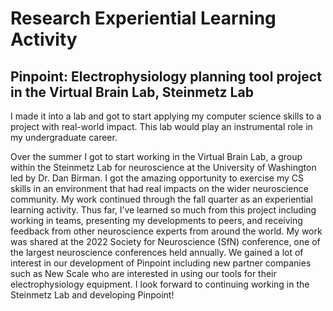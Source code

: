 # Research Experiential Learning Activity

## Pinpoint: Electrophysiology planning tool project in the Virtual Brain Lab, Steinmetz Lab

I made it into a lab and got to start applying my computer science skills to a
project with real-world impact. This lab would play an instrumental role in my
undergraduate career.

Over the summer I got to start working in the Virtual Brain Lab, a group within
the Steinmetz Lab for neuroscience at the University of Washington led by Dr.
Dan Birman. I got the amazing opportunity to exercise my CS skills in an
environment that had real impacts on the wider neuroscience community. My work
continued through the fall quarter as an experiential learning activity. Thus
far, I’ve learned so much from this project including working in teams,
presenting my developments to peers, and receiving feedback from other
neuroscience experts from around the world. My work was shared at the 2022
Society for Neuroscience (SfN) conference, one of the largest neuroscience
conferences held annually. We gained a lot of interest in our development of
Pinpoint including new partner companies such as New Scale who are interested in
using our tools for their electrophysiology equipment. I look forward to
continuing working in the Steinmetz Lab and developing Pinpoint!
